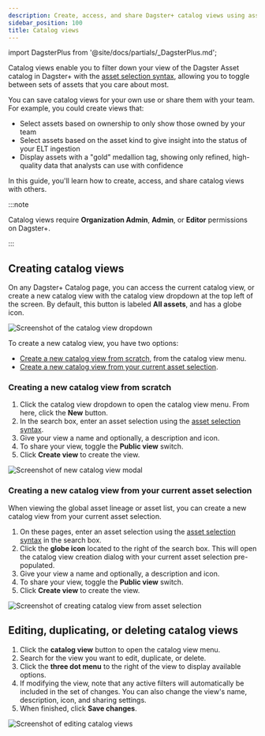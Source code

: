 ```yaml
---
description: Create, access, and share Dagster+ catalog views using asset selection syntax to filter and manage asset visibility.
sidebar_position: 100
title: Catalog views
---
```


import DagsterPlus from '@site/docs/partials/\_DagsterPlus.md';

<DagsterPlus />

Catalog views enable you to filter down your view of the Dagster Asset catalog in Dagster+ with the [asset selection syntax](/guides/build/assets/asset-selection-syntax), allowing you to toggle between sets of assets that you care about most.

You can save catalog views for your own use or share them with your team. For example, you could create views that:

- Select assets based on ownership to only show those owned by your team
- Select assets based on the asset kind to give insight into the status of your ELT ingestion
- Display assets with a "gold" medallion tag, showing only refined, high-quality data that analysts can use with confidence

In this guide, you'll learn how to create, access, and share catalog views with others.

:::note

Catalog views require **Organization Admin**, **Admin**, or **Editor** permissions on Dagster+.

:::

## Creating catalog views

On any Dagster+ Catalog page, you can access the current catalog view, or create a new catalog view with the catalog view dropdown at the top left of the screen. By default, this button is labeled **All assets**, and has a globe icon.

![Screenshot of the catalog view dropdown](/images/dagster-plus/features/asset-catalog/catalog-views.png)

To create a new catalog view, you have two options:

- [Create a new catalog view from scratch](#creating-a-new-catalog-view-from-scratch), from the catalog view menu.
- [Create a new catalog view from your current asset selection](#creating-a-new-catalog-view-from-your-current-asset-selection).

### Creating a new catalog view from scratch

1. Click the catalog view dropdown to open the catalog view menu. From here, click the **New** button.
2. In the search box, enter an asset selection using the [asset selection syntax](/guides/build/assets/asset-selection-syntax/reference).
3. Give your view a name and optionally, a description and icon.
4. To share your view, toggle the **Public view** switch.
5. Click **Create view** to create the view.

![Screenshot of new catalog view modal](/images/dagster-plus/features/asset-catalog/new-catalog-view.png)

### Creating a new catalog view from your current asset selection

When viewing the global asset lineage or asset list, you can create a new catalog view from your current asset selection.

1. On these pages, enter an asset selection using the [asset selection syntax](/guides/build/assets/asset-selection-syntax/reference) in the search box.
2. Click the **globe icon** located to the right of the search box. This will open the catalog view creation dialog with your current asset selection pre-populated.
3. Give your view a name and optionally, a description and icon.
4. To share your view, toggle the **Public view** switch.
5. Click **Create view** to create the view.

![Screenshot of creating catalog view from asset selection](/images/dagster-plus/features/asset-catalog/new-catalog-view-from-asset-list-page.png)

## Editing, duplicating, or deleting catalog views

1. Click the **catalog view** button to open the catalog view menu.
2. Search for the view you want to edit, duplicate, or delete.
3. Click the **three dot menu** to the right of the view to display available options.
4. If modifying the view, note that any active filters will automatically be included in the set of changes. You can also change the view's name, description, icon, and sharing settings.
5. When finished, click **Save changes**.

![Screenshot of editing catalog views](/images/dagster-plus/features/asset-catalog/edit-catalog-view.png)
